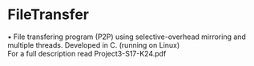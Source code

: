 # FileTransfer

▪ File transfering program (P2P) using selective-overhead mirroring and multiple threads. Developed  in C. (running on Linux) <br/>
For a full description read Project3-S17-K24.pdf
